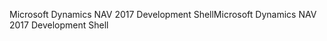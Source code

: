 <span data-ttu-id="5be8b-101">Microsoft Dynamics NAV 2017 Development Shell</span><span class="sxs-lookup"><span data-stu-id="5be8b-101">Microsoft Dynamics NAV 2017 Development Shell</span></span>